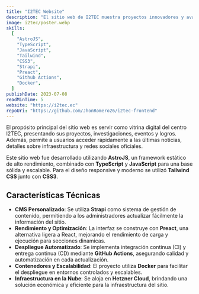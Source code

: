 ```yaml
---
title: "I2TEC Website"
description: "El sitio web de I2TEC muestra proyectos innovadores y avances tecnológicos desarrollados donde colaboran con expertos para ofrecer soluciones tecnológicas impactantes. Construida con AstroJS, Strapi y TypeScript, integra tecnologías modernas como Docker, GitHub Actions y Hetzner Cloud."
image: i2tec/poster.webp
skills:
  [
    "AstroJS",
    "TypeScript",
    "JavaScript",
    "Tailwind",
    "CSS3",
    "Strapi",
    "Preact",
    "Github Actions",
    "Docker",
  ]
publishDate: 2023-07-08
readMinTime: 5
website: "https://i2tec.ec"
repoUri: "https://github.com/JhonRomero26/i2tec-frontend"
---
```


El propósito principal del sitio web es servir como vitrina digital del centro I2TEC, presentando sus proyectos, investigaciones, eventos y logros. Además, permite a usuarios acceder rápidamente a las últimas noticias, detalles sobre infraestructura y redes sociales oficiales.

Este sitio web fue desarrollado utilizando **AstroJS**, un framework estático de alto rendimiento, combinado con **TypeScript** y **JavaScript** para una base sólida y escalable. Para el diseño responsive y moderno se utilizó **Tailwind CSS** junto con **CSS3**.

## Características Técnicas

- **CMS Personalizado**: Se utiliza **Strapi** como sistema de gestión de contenido, permitiendo a los administradores actualizar fácilmente la información del sitio.
- **Rendimiento y Optimización**: La interfaz se construye con **Preact**, una alternativa ligera a React, mejorando el rendimiento de carga y ejecución para secciones dinamicas.
- **Despliegue Automatizado**: Se implementa integración continua (CI) y entrega continua (CD) mediante **GitHub Actions**, asegurando calidad y automatización en cada actualización.
- **Contenedores y Escalabilidad**: El proyecto utiliza **Docker** para facilitar el despliegue en entornos controlados y escalables.
- **Infraestructura en la Nube**: Se aloja en **Hetzner Cloud**, brindando una solución económica y eficiente para la infraestructura del sitio.

